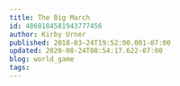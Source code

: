 ```yaml
---
title: The Big March
id: 4860184581943777456
author: Kirby Urner
published: 2018-03-24T19:52:00.001-07:00
updated: 2020-08-24T08:54:17.622-07:00
blog: world_game
tags: 
---
```


